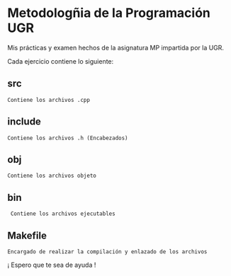 # Metodologñia de la Programación UGR

Mis prácticas y examen hechos de la asignatura MP impartida por la UGR.

Cada ejercicio contiene lo siguiente:


  ## src
  
    Contiene los archivos .cpp
  
  ## include
    
    Contiene los archivos .h (Encabezados)
    
  ## obj
  
    Contiene los archivos objeto
  
  ## bin
  
     Contiene los archivos ejecutables
     
  ## Makefile 
  
    Encargado de realizar la compilación y enlazado de los archivos
     
     
    
    
  ¡ Espero que te sea de ayuda !
